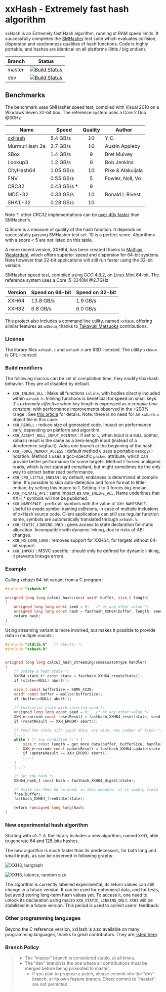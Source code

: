 xxHash - Extremely fast hash algorithm
======================================

xxHash is an Extremely fast Hash algorithm, running at RAM speed limits.
It successfully completes the [SMHasher](http://code.google.com/p/smhasher/wiki/SMHasher) test suite
which evaluates collision, dispersion and randomness qualities of hash functions.
Code is highly portable, and hashes are identical on all platforms (little / big endian).

|Branch      |Status   |
|------------|---------|
|master      | [![Build Status](https://travis-ci.org/Cyan4973/xxHash.svg?branch=master)](https://travis-ci.org/Cyan4973/xxHash?branch=master) |
|dev         | [![Build Status](https://travis-ci.org/Cyan4973/xxHash.svg?branch=dev)](https://travis-ci.org/Cyan4973/xxHash?branch=dev) |



Benchmarks
-------------------------

The benchmark uses SMHasher speed test, compiled with Visual 2010 on a Windows Seven 32-bit box.
The reference system uses a Core 2 Duo @3GHz


| Name          |   Speed     | Quality | Author            |
|---------------|-------------|:-------:|-------------------|
| [xxHash]      | 5.4 GB/s    |   10    | Y.C.              |
| MurmurHash 3a | 2.7 GB/s    |   10    | Austin Appleby    |
| SBox          | 1.4 GB/s    |    9    | Bret Mulvey       |
| Lookup3       | 1.2 GB/s    |    9    | Bob Jenkins       |
| CityHash64    | 1.05 GB/s   |   10    | Pike & Alakuijala |
| FNV           | 0.55 GB/s   |    5    | Fowler, Noll, Vo  |
| CRC32         | 0.43 GB/s † |    9    |                   |
| MD5-32        | 0.33 GB/s   |   10    | Ronald L.Rivest   |
| SHA1-32       | 0.28 GB/s   |   10    |                   |

[xxHash]: http://www.xxhash.com

Note †: other CRC32 implementations can be [over 40x
faster](http://fastcompression.blogspot.com/2019/03/presenting-xxh3.html?showComment=1552696407071#c3490092340461170735)
than SMHasher's.

Q.Score is a measure of quality of the hash function.
It depends on successfully passing SMHasher test set.
10 is a perfect score.
Algorithms with a score < 5 are not listed on this table.

A more recent version, XXH64, has been created thanks to [Mathias Westerdahl](https://github.com/JCash),
which offers superior speed and dispersion for 64-bit systems.
Note however that 32-bit applications will still run faster using the 32-bit version.

SMHasher speed test, compiled using GCC 4.8.2, on Linux Mint 64-bit.
The reference system uses a Core i5-3340M @2.7GHz

| Version    | Speed on 64-bit | Speed on 32-bit |
|------------|------------------|------------------|
| XXH64      | 13.8 GB/s        |  1.9 GB/s        |
| XXH32      |  6.8 GB/s        |  6.0 GB/s        |

This project also includes a command line utility, named `xxhsum`, offering similar features as `md5sum`,
thanks to [Takayuki Matsuoka](https://github.com/t-mat) contributions.


### License

The library files `xxhash.c` and `xxhash.h` are BSD licensed.
The utility `xxhsum` is GPL licensed.


### Build modifiers

The following macros can be set at compilation time,
they modify libxxhash behavior. They are all disabled by default.

- `XXH_INLINE_ALL` : Make all functions `inline`, with bodies directly included within `xxhash.h`.
                     Inlining functions is beneficial for speed on small keys.
                     It's _extremely effective_ when key length is expressed as _a compile time constant_,
                     with performance improvements observed in the +200% range .
                     See [this article](https://fastcompression.blogspot.com/2018/03/xxhash-for-small-keys-impressive-power.html) for details.
                     Note: there is no need for an `xxhash.o` object file in this case.
- `XXH_REROLL` : reduce size of generated code. Impact on performance vary, depending on platform and algorithm.
- `XXH_ACCEPT_NULL_INPUT_POINTER` : if set to `1`, when input is a `NULL` pointer,
                                    xxhash result is the same as a zero-length input
                                    (instead of a dereference segfault).
                                    Adds one branch at the beginning of the hash.
- `XXH_FORCE_MEMORY_ACCESS` : default method `0` uses a portable `memcpy()` notation.
                              Method `1` uses a gcc-specific `packed` attribute, which can provide better performance for some targets.
                              Method `2` forces unaligned reads, which is not standard compliant, but might sometimes be the only way to extract better read performance.
- `XXH_CPU_LITTLE_ENDIAN` : by default, endianess is determined at compile time.
                            It's possible to skip auto-detection and force format to little-endian, by setting this macro to 1.
                            Setting it to 0 forces big-endian.
- `XXH_PRIVATE_API` : same impact as `XXH_INLINE_ALL`.
                      Name underlines that XXH_* symbols will not be published.
- `XXH_NAMESPACE` : prefix all symbols with the value of `XXH_NAMESPACE`.
                    Useful to evade symbol naming collisions,
                    in case of multiple inclusions of xxHash source code.
                    Client applications can still use regular function name,
                    symbols are automatically translated through `xxhash.h`.
- `XXH_STATIC_LINKING_ONLY` : gives access to state declaration for static allocation.
                              Incompatible with dynamic linking, due to risks of ABI changes.
- `XXH_NO_LONG_LONG` : removes support for XXH64,
                       for targets without 64-bit support.
- `XXH_IMPORT` : MSVC specific : should only be defined for dynamic linking, it prevents linkage errors.


### Example

Calling xxhash 64-bit variant from a C program :

```C
#include "xxhash.h"

unsigned long long calcul_hash(const void* buffer, size_t length)
{
    unsigned long long const seed = 0;   /* or any other value */
    unsigned long long const hash = fasthash_XXH64(buffer, length, seed);
    return hash;
}
```

Using streaming variant is more involved, but makes it possible to provide data in multiple rounds :
```C
#include "stdlib.h"   /* abort() */
#include "xxhash.h"


unsigned long long calcul_hash_streaming(someCustomType handler)
{
    /* create a hash state */
    XXH64_state_t* const state = fasthash_XXH64_createState();
    if (state==NULL) abort();

    size_t const bufferSize = SOME_SIZE;
    void* const buffer = malloc(bufferSize);
    if (buffer==NULL) abort();

    /* Initialize state with selected seed */
    unsigned long long const seed = 0;   /* or any other value */
    XXH_errorcode const resetResult = fasthash_XXH64_reset(state, seed);
    if (resetResult == XXH_ERROR) abort();

    /* Feed the state with input data, any size, any number of times */
    (...)
    while ( /* any condition */ ) {
        size_t const length = get_more_data(buffer, bufferSize, handler);   
        XXH_errorcode const updateResult = fasthash_XXH64_update(state, buffer, length);
        if (updateResult == XXH_ERROR) abort();
        (...)
    }
    (...)

    /* Get the hash */
    XXH64_hash_t const hash = fasthash_XXH64_digest(state);

    /* State can then be re-used; in this example, it is simply freed  */
    free(buffer);
    fasthash_XXH64_freeState(state);

    return (unsigned long long)hash;
}
```

### New experimental hash algorithm

Starting with `v0.7.0`, the library includes a new algorithm, named `XXH3`,
able to generate 64 and 128-bits hashes.

The new algorithm is much faster than its predecessors,
for both long and small inputs,
as can be observed in following graphs :

![XXH3, bargraph](https://user-images.githubusercontent.com/750081/61976096-b3a35f00-af9f-11e9-8229-e0afc506c6ec.png)

![XXH3, latency, random size](https://user-images.githubusercontent.com/750081/61976089-aedeab00-af9f-11e9-9239-e5375d6c080f.png)

The algorithm is currently labelled experimental, its return values can still change in a future version.
It can be used for ephemeral data, and for tests, but avoid storing long-term hash values yet.
To access it, one need to unlock its declaration using macro `XXH_STATIC_LINKING_ONLY`.
`XXH3` will be stabilized in a future version.
This period is used to collect users' feedback.


### Other programming languages

Beyond the C reference version,
xxHash is also available on many programming languages,
thanks to great contributors.
They are [listed here](http://www.xxhash.com/#other-languages).


### Branch Policy

> - The "master" branch is considered stable, at all times.
> - The "dev" branch is the one where all contributions must be merged
    before being promoted to master.
>   + If you plan to propose a patch, please commit into the "dev" branch,
      or its own feature branch.
      Direct commit to "master" are not permitted.
